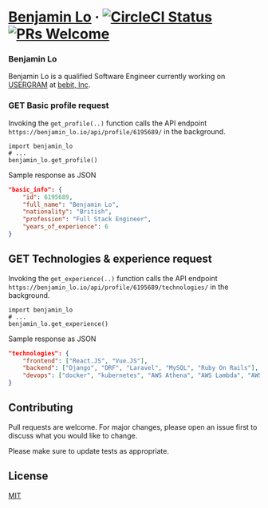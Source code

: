 # [Benjamin Lo](https://benjaminlo.io/) &middot; [![CircleCI Status](https://circleci.com/gh/facebook/react.svg?style=shield&circle-token=:circle-token)](https://app.circleci.com/pipelines/github/benji011/benjaminlo.io) [![PRs Welcome](https://img.shields.io/badge/PRs-welcome-brightgreen.svg)](https://benjaminlo.io)

### Benjamin Lo
Benjamin Lo is a qualified Software Engineer currently working on [USERGRAM](https://benjaminlo.io/project/portfolio/ug/) at [bebit, Inc](github.com/bebit).

### GET Basic profile request

Invoking the `get_profile(..)` function calls the API endpoint `https://benjamin_lo.io/api/profile/6195689/` in the background.

```python3
import benjamin_lo
# ...
benjamin_lo.get_profile()
```

Sample response as JSON

```json
"basic_info": {
    "id": 6195689,
    "full_name": "Benjamin Lo",
    "nationality": "British",
    "profession": "Full Stack Engineer",
    "years_of_experience": 6
}
```

## GET Technologies & experience request
Invoking the `get_experience(..)` function calls the API endpoint `https://benjamin_lo.io/api/profile/6195689/technologies/` in the background.

```python3
import benjamin_lo
# ...
benjamin_lo.get_experience()
```
Sample response as JSON
```json
"technologies": {
    "frontend": ["React.JS", "Vue.JS"],
    "backend": ["Django", "DRF", "Laravel", "MySQL", "Ruby On Rails"],
    "devops": ["docker", "kubernetes", "AWS Athena", "AWS Lambda", "AWS DynamoDB"]
}
```

## Contributing
Pull requests are welcome. For major changes, please open an issue first to discuss what you would like to change.

Please make sure to update tests as appropriate.

## License
[MIT](https://choosealicense.com/licenses/mit/)
